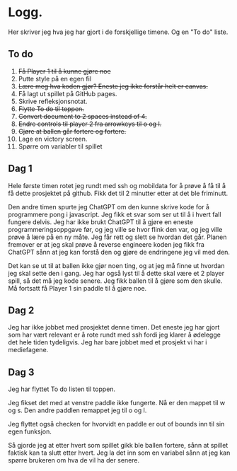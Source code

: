# Logg. 
Her skriver jeg hva jeg har gjort i de forskjellige timene. Og en "To do" liste.

## To do
1. ~~Få Player 1 til å kunne gjøre noe~~
2. Putte style på en egen fil
3. ~~Lære meg hva koden gjør? Eneste jeg ikke forstår helt er canvas.~~
4. Få lagt ut spillet på GitHub pages.
5. Skrive refleksjonsnotat.
6. ~~Flytte To do til toppen.~~
7. ~~Convert document to 2 spaces instead of 4.~~
8. ~~Endre controls til player 2 fra arrowkeys til o og l.~~
9. ~~Gjøre at ballen går fortere og fortere.~~
10. Lage en victory screen.
11. Spørre om variabler til spillet

## Dag 1
Hele første timen rotet jeg rundt med ssh og mobildata for å prøve å få til å få dette prosjektet på github. Fikk det til 2 minutter etter at det ble friminutt.

Den andre timen spurte jeg ChatGPT om den kunne skrive kode for å programmere pong i javascript. Jeg fikk et svar som ser ut til å i hvert fall fungere delvis. 
Jeg har ikke brukt ChatGPT til å gjøre en eneste programmeringsoppgave før, og jeg ville se hvor flink den var, og  jeg ville prøve å lære på en ny måte. Jeg får rett og slett se hvordan det går. Planen fremover er at jeg skal prøve å reverse engineere koden jeg fikk fra ChatGPT sånn at jeg kan forstå den og gjøre de endringene jeg vil med den.

Det kan se ut til at ballen ikke gjør noen ting, og at jeg må finne ut hvordan jeg skal sette den i gang. Jeg har også lyst til å dette skal være et 2 player spill, så det må jeg kode senere. 
Jeg fikk ballen til å gjøre som den skulle. Må fortsatt få Player 1 sin paddle til å gjøre noe.

## Dag 2
Jeg har ikke jobbet med prosjektet denne timen. Det eneste jeg har gjort som har vært relevant er å rote rundt med ssh fordi jeg klarer å ødelegge det hele tiden tydeligvis. Jeg har bare jobbet med et prosjekt vi har i mediefagene.

## Dag 3
Jeg har flyttet To do listen til toppen.

Jeg fikset det med at venstre paddle ikke fungerte. Nå er den mappet til w og s. Den andre paddlen remappet jeg til o og l.

Jeg flyttet også checken for hvorvidt en paddle er out of bounds inn til sin egen funksjon.

Så gjorde jeg at etter hvert som spillet gikk ble ballen fortere, sånn at spillet faktisk kan ta slutt etter hvert. Jeg la det inn som en variabel sånn at jeg kan spørre brukeren om hva de vil ha der senere.

